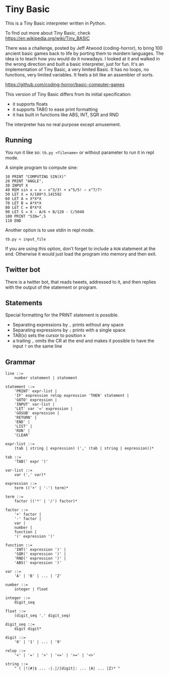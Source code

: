 # Tiny Basic

This is a Tiny Basic interpreter written in Python.

To find out more about Tiny Basic, check https://en.wikipedia.org/wiki/Tiny_BASIC

There was a challenge, posted by Jeff Atwood (coding-horror), to bring 100 ancient basic games back to life by porting them to mordern languages. 
The idea is to teach how you would do it nowadays.
I looked at it and walked in the wrong direction and built a basic interpreter, just for fun. It's an implementation of Tiny Basic, a very limited Basic.
It has no loops, no functions, very limited variables. It feels a bit like an
assembler of sorts.

https://github.com/coding-horror/basic-computer-games

This version of Tiny Basic differs from its initial specification:
* it supports floats
* it supports TAB() to ease print formatting
* it has built in functions like ABS, INT, SQR and RND

The interpreter has no real purpose except amusement. 

## Running

You run it like so:
`tb.py <filename>`
or without parameter to run it in repl mode.

A simple program to compute sine:
```basic
10 PRINT "COMPUTING SIN(X)"
20 PRINT "ANGLE",
30 INPUT X
40 REM sin x = x − x^3/3! + x^5/5! − x^7/7!
50 LET X = X/180*3.141592
60 LET A = X*X*X
70 LET B = A*X*X
80 LET C = B*X*X
90 LET S = X - A/6 + B/120 - C/5040
100 PRINT "SIN=",S
110 END
```

Another option is to use stdin in repl mode.
```
tb.py < input_file
```
If you are using this option, don't forget to include a `RUN` statement at the end. Otherwise it would just load the program into memory and then exit.

## Twitter bot

There is  a twitter bot, that reads tweets, addressed to it, and then replies with the output of the statement or program.


## Statements

Special formatting for the PRINT statement is possible.
* Separating expressions by `,` prints without any space
* Separating expressions by `;` prints with a single space
* TAB(x) sets the cursor to position x
* a trailing `,` omits the CR at the end and makes it possible to have the 
input `?` on the same line



## Grammar
```
line ::= 
	number statement | statement
 
statement ::= 
	'PRINT' expr-list |
	'IF' expression relop expression 'THEN' statement |
	'GOTO' expression |
	'INPUT' var-list |
	'LET' var '=' expression |
	'GOSUB' expression |
	'RETURN' |
	'END' |
	'LIST' |
	'RUN' |
	'CLEAR' 

expr-list ::= 
	(tab | string | expression) (',' (tab | string | expression))*

tab ::=
	'TAB(' expr ')'
 
var-list ::= 
	var (',' var)*
 
expression ::=
	term (('+' | '-') term)*
 
term ::= 
	factor (('*' | '/') factor)*
 	
factor ::= 
	'+' factor |
	'-' factor |
	var |
	number |
	function |
	'(' expression ')'
 
function ::=
	'INT(' expression ')' |
	'SQR(' expression ')' |
	'RND(' expression ')' |
	'ABS(' expression ')'

var ::= 
	'A' | 'B' | ... | 'Z'
 
number ::= 
	integer | float

integer ::=
	digit_seq

float ::=
	(digit_seq '.' digit_seq) 

digit_seq ::=
	digit digit*

digit ::= 
	'0' | '1' | ... | '9'
 
relop ::= 
	'<' | '=' | '>' | '<=' | '>=' | '<>'

string ::= 
	" ( |!|#|$ ... -|.|/|digit|: ... |A| ... |Z)* "
```




